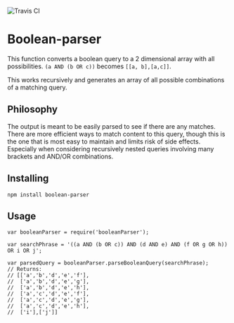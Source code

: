 ![Travis CI](https://travis-ci.org/riichard/boolean-parser-js.svg?branch=master)

# Boolean-parser

This function converts a boolean query to a 2 dimensional array with all possibilities.
`(a AND (b OR c))` becomes `[[a, b],[a,c]]`.

This works recursively and generates an array of all possible combinations
of a matching query.

## Philosophy
The output is meant to be easily parsed to see if there are any matches.
There are more efficient ways to match content to this query, though this is
the one that is most easy to maintain and limits risk of side effects.
Especially when considering recursively nested queries involving many brackets
and AND/OR combinations.


## Installing
```
npm install boolean-parser
```

## Usage
```
var booleanParser = require('booleanParser');

var searchPhrase = '((a AND (b OR c)) AND (d AND e) AND (f OR g OR h)) OR i OR j';

var parsedQuery = booleanParser.parseBooleanQuery(searchPhrase);
// Returns:
// [['a','b','d','e','f'],
//  ['a','b','d','e','g'],
//  ['a','b','d','e','h'],
//  ['a','c','d','e','f'],
//  ['a','c','d','e','g'],
//  ['a','c','d','e','h'],
//  ['i'],['j']]
```


